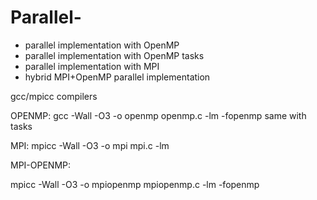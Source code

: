 # Parallel-
- parallel implementation with OpenMP
- parallel implementation with OpenMP tasks
- parallel implementation with MPI
- hybrid MPI+OpenMP parallel implementation

gcc/mpicc compilers 

OPENMP:
gcc -Wall -O3 -o openmp openmp.c -lm -fopenmp 
same with tasks 

MPI:
mpicc -Wall -O3 -o mpi mpi.c -lm 

MPI-OPENMP: 

mpicc -Wall -O3 -o mpiopenmp mpiopenmp.c -lm -fopenmp 




